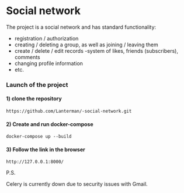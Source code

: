 # Social network

The project is a social network and has standard functionality:
- registration / authorization
- creating / deleting a group, as well as joining / leaving them
- create / delete / edit records
-system of likes, friends (subscribers), comments
- changing profile information
- etc.

### Launch of the project

#### 1) clone the repository
```
https://github.com/Lanterman/-social-network.git
```
#### 2) Create and run docker-compose
```
docker-compose up --build
```
#### 3) Follow the link in the browser
```
http://127.0.0.1:8000/
```

P.S.

Celery is currently down due to security issues with Gmail.
